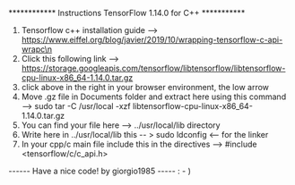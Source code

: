************    Instructions TensorFlow 1.14.0 for C++   ***********





   1) Tensorflow c++ installation guide --> https://www.eiffel.org/blog/javier/2019/10/wrapping-tensorflow-c-api-wrapc\n
   2) Click this following link --> https://storage.googleapis.com/tensorflow/libtensorflow/libtensorflow-cpu-linux-x86_64-1.14.0.tar.gz
   2) click above in the right in your browser environment, the low arrow
   3) Move .gz file in Documents folder and extract here using this command --> sudo tar -C /usr/local -xzf libtensorflow-cpu-linux-x86_64-1.14.0.tar.gz
   4) You can find your file here -->  ../usr/local/lib directory 
   5) Write here in ../usr/local/lib this -- > sudo ldconfig <-- for the linker
   6) In your cpp/c main file include this in the directives --> #include <tensorflow/c/c_api.h>






------         Have a nice code!  by giorgio1985       -----   : - ) 